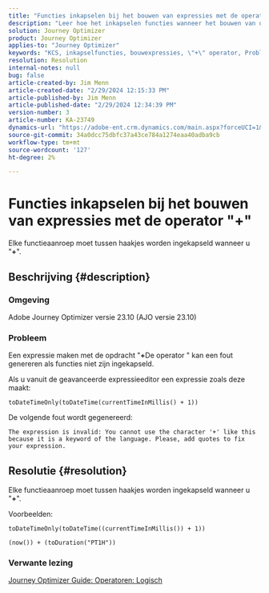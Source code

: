 ```yaml
---
title: "Functies inkapselen bij het bouwen van expressies met de operator \"+\""
description: "Leer hoe het inkapselen functies wanneer het bouwen van uitdrukkingen gebruikend \"+ \"exploitant voorkomt fouten in Adobe Journey Optimizer versie 23.10."
solution: Journey Optimizer
product: Journey Optimizer
applies-to: "Journey Optimizer"
keywords: "KCS, inkapselfuncties, bouwexpressies, \"+\" operator, Problemen oplossen, AJO versie 23.10, Adobe Journey Optimizer versie 23.10"
resolution: Resolution
internal-notes: null
bug: false
article-created-by: Jim Menn
article-created-date: "2/29/2024 12:15:33 PM"
article-published-by: Jim Menn
article-published-date: "2/29/2024 12:34:39 PM"
version-number: 3
article-number: KA-23749
dynamics-url: "https://adobe-ent.crm.dynamics.com/main.aspx?forceUCI=1&pagetype=entityrecord&etn=knowledgearticle&id=064c0037-fcd6-ee11-9079-6045bd006268"
source-git-commit: 34a0dcc75dbfc37a43ce784a1274eaa40adba9cb
workflow-type: tm+mt
source-wordcount: '127'
ht-degree: 2%

---
```


# Functies inkapselen bij het bouwen van expressies met de operator &quot;+&quot;


Elke functieaanroep moet tussen haakjes worden ingekapseld wanneer u &quot;<b>+</b>&quot;.

## Beschrijving {#description}


### Omgeving

Adobe Journey Optimizer versie 23.10 (AJO versie 23.10)

### Probleem

Een expressie maken met de opdracht &quot;<b>+</b>De operator &quot; kan een fout genereren als functies niet zijn ingekapseld.

Als u vanuit de geavanceerde expressieeditor een expressie zoals deze maakt:


```
toDateTimeOnly(toDateTime(currentTimeInMillis() + 1))
```


De volgende fout wordt gegenereerd:


```
The expression is invalid: You cannot use the character '+' like this because it is a keyword of the language. Please, add quotes to fix your expression.
```



## Resolutie {#resolution}


Elke functieaanroep moet tussen haakjes worden ingekapseld wanneer u &quot;<b>+</b>&quot;.

Voorbeelden:


```
toDateTimeOnly(toDateTime((currentTimeInMillis()) + 1))
```



```
(now()) + (toDuration("PT1H"))
```


### Verwante lezing

[Journey Optimizer Guide: Operatoren: Logisch](https://experienceleague.adobe.com/docs/journey-optimizer/using/orchestrate-journeys/building-advanced-conditions-journeys/syntax/operators.html#%2B-2)
